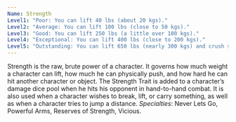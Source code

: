 ```yaml
---
Name: Strength
Level1: "Poor: You can lift 40 lbs (about 20 kgs)."
Level2: "Average: You can lift 100 lbs (close to 50 kgs)."
Level3: "Good: You can lift 250 lbs (a little over 100 kgs)."
Level4: "Exceptional: You can lift 400 lbs (close to 200 kgs)."
Level5: "Outstanding: You can lift 650 lbs (nearly 300 kgs) and crush skulls like grapes."
---
```


Strength is the raw, brute power of a character. It governs how much weight a character can lift, how much he can physically push, and how hard he can hit another character or object. The Strength Trait is added to a character’s damage dice pool when he hits his opponent in hand-to-hand combat. It is also used when a character wishes to break, lift, or carry something, as well as when a character tries to jump a distance.
_Specialties_: Never Lets Go, Powerful Arms, Reserves of Strength, Vicious.